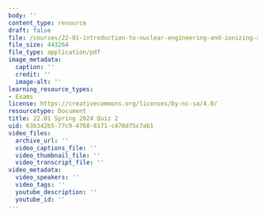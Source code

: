 ```yaml
---
body: ''
content_type: resource
draft: false
file: /courses/22-01-introduction-to-nuclear-engineering-and-ionizing-radiation-spring-2024/mit22_01_s24_quiz2.pdf
file_size: 443264
file_type: application/pdf
image_metadata:
  caption: ''
  credit: ''
  image-alt: ''
learning_resource_types:
- Exams
license: https://creativecommons.org/licenses/by-nc-sa/4.0/
resourcetype: Document
title: 22.01 Spring 2024 Quiz 2
uid: 63b342b5-77c9-4768-8171-c470d75c7ab1
video_files:
  archive_url: ''
  video_captions_file: ''
  video_thumbnail_file: ''
  video_transcript_file: ''
video_metadata:
  video_speakers: ''
  video_tags: ''
  youtube_description: ''
  youtube_id: ''
---
```

